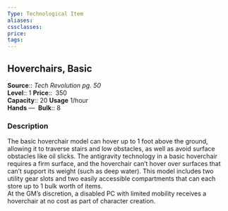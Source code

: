```yaml
---
Type: Technological Item
aliases:
cssclasses:
price: 
tags:
---
```

## Hoverchairs, Basic

**Source**:: _Tech Revolution pg. 50_  
**Level**:: 1
**Price**::  350  
**Capacity**:: 20 **Usage** 1/hour  
**Hands** — 
**Bulk**:: 8

### Description

The basic hoverchair model can hover up to 1 foot above the ground, allowing it to traverse stairs and low obstacles, as well as avoid surface obstacles like oil slicks. The antigravity technology in a basic hoverchair requires a firm surface, and the hoverchair can’t hover over surfaces that can’t support its weight (such as deep water). This model includes two utility gear slots and two easily accessible compartments that can each store up to 1 bulk worth of items.  
At the GM’s discretion, a disabled PC with limited mobility receives a hoverchair at no cost as part of character creation.